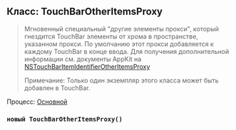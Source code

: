 ## Класс: TouchBarOtherItemsProxy

> Мгновенный специальный "другие элементы прокси", который гнездится TouchBar элементы от хрома в пространстве, указанном прокси. По умолчанию этот прокси добавляется к каждому TouchBar в конце ввода. Для получения дополнительной информации см. документы AppKit на [NSTouchBarItemIdentifierOtherItemsProxy](https://developer.apple.com/documentation/appkit/nstouchbaritemidentifierotheritemsproxy)
> 
> Примечание: Только один экземпляр этого класса может быть добавлен в TouchBar.

Процесс: [Основной](../glossary.md#main-process)

### `новый TouchBarOtherItemsProxy()`
